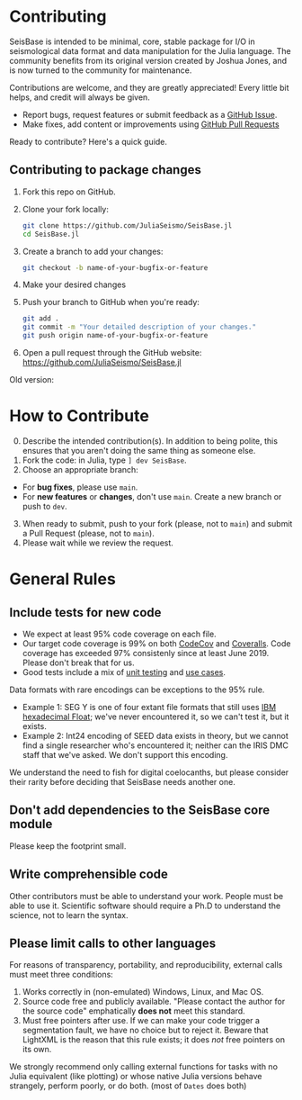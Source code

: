 # Contributing

SeisBase is intended to be minimal, core, stable package for I/O in seismological data format and data manipulation for the Julia language. The community benefits from its original version created by Joshua Jones, and is now turned to the community for maintenance.

Contributions are welcome, and they are greatly appreciated! Every little bit helps, and credit will always be given.

- Report bugs, request features or submit feedback as a [GitHub Issue](https://docs.github.com/en/issues/tracking-your-work-with-issues/about-issues).
- Make fixes, add content or improvements using [GitHub Pull Requests](https://docs.github.com/en/github/collaborating-with-issues-and-pull-requests/about-pull-requests)

Ready to contribute? Here's a quick guide.


## Contributing to package changes


1. Fork this repo on GitHub.

2. Clone your fork locally:

    ```sh
    git clone https://github.com/JuliaSeismo/SeisBase.jl
    cd SeisBase.jl
    ```

3. Create a branch to add your changes:

    ```sh
    git checkout -b name-of-your-bugfix-or-feature
    ```

4. Make your desired changes 


5. Push your branch to GitHub when you're ready:

    ```sh
    git add .
    git commit -m "Your detailed description of your changes."
    git push origin name-of-your-bugfix-or-feature
    ```

6. Open a pull request through the GitHub website: https://github.com/JuliaSeismo/SeisBase.jl


Old version:

# **How to Contribute**
0. Describe the intended contribution(s). In addition to being polite, this ensures that you aren't doing the same thing as someone else.
1. Fork the code: in Julia, type `] dev SeisBase`.
2. Choose an appropriate branch:
  - For **bug fixes**, please use `main`.
  - For **new features** or **changes**, don't use `main`. Create a new branch or push to `dev`.
3. When ready to submit, push to your fork (please, not to `main`) and submit a Pull Request (please, not to `main`).
4. Please wait while we review the request.

# **General Rules**

## **Include tests for new code**
* We expect at least 95% code coverage on each file.
* Our target code coverage is 99% on both [CodeCov](https://codecov.io/gh/jpjones76/SeisBase.jl) and [Coveralls](https://coveralls.io/github/jpjones76/SeisBase.jl?branch=main). Code coverage has exceeded 97% consistenly since at least June 2019. Please don't break that for us.
* Good tests include a mix of [unit testing](https://en.wikipedia.org/wiki/Unit_testing) and [use cases](https://en.wikipedia.org/wiki/Use_case).

Data formats with rare encodings can be exceptions to the 95% rule.
* Example 1: SEG Y is one of four extant file formats that still uses [IBM hexadecimal Float](https://en.wikipedia.org/wiki/IBM_hexadecimal_floating_point); we've never encountered it, so we can't test it, but it exists.
* Example 2: Int24 encoding of SEED data exists in theory, but we cannot find a single researcher who's encountered it; neither can the IRIS DMC staff that we've asked. We don't support this encoding.

We understand the need to fish for digital coelocanths, but please consider
their rarity before deciding that SeisBase needs another one.

## **Don't add dependencies to the SeisBase core module**
Please keep the footprint small.

## **Write comprehensible code**
Other contributors must be able to understand your work. People must be able to
use it. Scientific software should require a Ph.D to understand the science, not
to learn the syntax.

## Please limit calls to other languages
For reasons of transparency, portability, and reproducibility, external calls must meet three conditions:
1. Works correctly in (non-emulated) Windows, Linux, and Mac OS.
1. Source code free and publicly available. "Please contact the author for the source code" emphatically **does not** meet this standard.
1. Must free pointers after use. If we can make your code trigger a segmentation fault, we have no choice but to reject it. Beware that LightXML is the reason that this rule exists; it does *not* free pointers on its own.

We strongly recommend only calling external functions for tasks with no Julia equivalent (like plotting) or whose native Julia versions behave strangely, perform poorly, or do both. (most of `Dates` does both)
